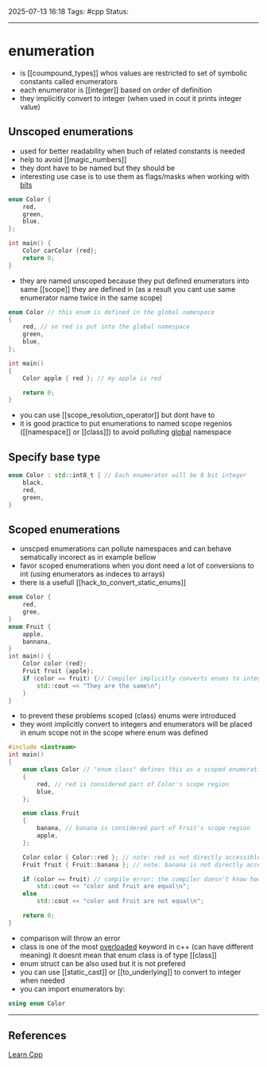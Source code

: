
2025-07-13 16:18
Tags: #cpp
Status:

---
# enumeration
- is [[coumpound_types]] whos values are restricted to set of symbolic constants called enumerators
- each enumerator is [[integer]] based on order of definition
- they implicitly convert to integer (when used in cout it prints integer value)
## Unscoped enumerations
- used for better readability when buch of related constants is needed
- help to avoid [[magic_numbers]]
- they dont have to be named but they should be
- interesting use case is to use them as flags/masks when working with [bits](bit) 
```cpp
enum Color {
	red,
	green,
	blue,
};

int main() {
	Color carColor {red};
	return 0;
}
```
- they are named unscoped because they put defined enumerators into same [[scope]] they are defined in (as a result you cant use same enumerator name twice in the same scope)
```cpp
enum Color // this enum is defined in the global namespace
{
    red, // so red is put into the global namespace
    green,
    blue,
};

int main()
{
    Color apple { red }; // my apple is red

    return 0;
}
```
- you can use [[scope_resolution_operator]] but dont have to
- it is good practice to put enumerations to named scope regenios ([[namespace]] or [[class]]) to avoid polluting [global](global_variables) namespace 
## Specify base type
```cpp
enum Color : std::int8_t { // Each enumerator will be 8 bit integer
	black,
	red,
	green,
}
```
## Scoped enumerations
- unscped enumerations can pollute namespaces and can behave sematically incorect as in example bellow
- favor scoped enumerations when you dont need a lot of conversions to int (using enumerators as indeces to arrays)
- there is a usefull [[hack_to_convert_static_enums]]
```cpp
enum Color {
	red, 
	gree,
}
enum Fruit {
	apple,
	bannana,
}
int main() {
	Color color {red};
	Fruit fruit {apple};
	if (color == fruit) {// Compiler implicitly converts enums to integers
		std::cout << "They are the same\n";
	}
}
```
- to prevent these problems scoped (class) enums were introduced
- they wont implicitly convert to integers and enumerators will be placed in enum scope not in the scope where enum was defined

```cpp
#include <iostream>
int main()
{
    enum class Color // "enum class" defines this as a scoped enumeration rather than an unscoped enumeration
    {
        red, // red is considered part of Color's scope region
        blue,
    };

    enum class Fruit
    {
        banana, // banana is considered part of Fruit's scope region
        apple,
    };

    Color color { Color::red }; // note: red is not directly accessible, we have to use Color::red
    Fruit fruit { Fruit::banana }; // note: banana is not directly accessible, we have to use Fruit::banana

    if (color == fruit) // compile error: the compiler doesn't know how to compare different types Color and Fruit
        std::cout << "color and fruit are equal\n";
    else
        std::cout << "color and fruit are not equal\n";

    return 0;
}
```
- comparison will throw an error
- class is one of the most [overloaded](overloading) keyword in c++ (can have different meaning) it doesnt mean that enum class is of type [[class]]
- enum struct can be also used but it is not prefered
- you can use [[static_cast]]  or [[to_underlying]] to convert to integer when needed
- you can import enumerators by:
```cpp 
using enum Color
```


---
## References
[Learn Cpp](https://www.learncpp.com/cpp-tutorial/unscoped-enumerations/)


